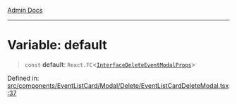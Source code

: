 [Admin Docs](/)

***

# Variable: default

> `const` **default**: `React.FC`\<[`InterfaceDeleteEventModalProps`](../../../../../../types/Event/interface/type-aliases/InterfaceDeleteEventModalProps.md)\>

Defined in: [src/components/EventListCard/Modal/Delete/EventListCardDeleteModal.tsx:37](https://github.com/PalisadoesFoundation/talawa-admin/blob/main/src/components/EventListCard/Modal/Delete/EventListCardDeleteModal.tsx#L37)
